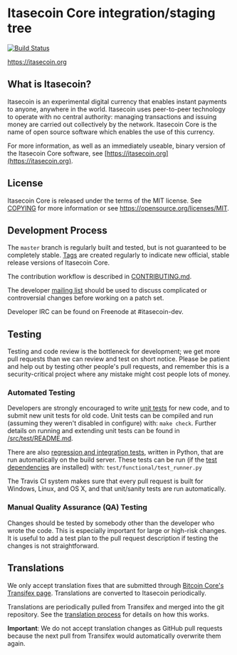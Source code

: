 Itasecoin Core integration/staging tree
=====================================

[![Build Status](https://travis-ci.org/itasecoin-project/itasecoin.svg?branch=master)](https://travis-ci.org/itasecoin-project/itasecoin)

https://itasecoin.org

What is Itasecoin?
----------------

Itasecoin is an experimental digital currency that enables instant payments to
anyone, anywhere in the world. Itasecoin uses peer-to-peer technology to operate
with no central authority: managing transactions and issuing money are carried
out collectively by the network. Itasecoin Core is the name of open source
software which enables the use of this currency.

For more information, as well as an immediately useable, binary version of
the Itasecoin Core software, see [https://itasecoin.org](https://itasecoin.org).

License
-------

Itasecoin Core is released under the terms of the MIT license. See [COPYING](COPYING) for more
information or see https://opensource.org/licenses/MIT.

Development Process
-------------------

The `master` branch is regularly built and tested, but is not guaranteed to be
completely stable. [Tags](https://github.com/itasecoin-project/itasecoin/tags) are created
regularly to indicate new official, stable release versions of Itasecoin Core.

The contribution workflow is described in [CONTRIBUTING.md](CONTRIBUTING.md).

The developer [mailing list](https://groups.google.com/forum/#!forum/itasecoin-dev)
should be used to discuss complicated or controversial changes before working
on a patch set.

Developer IRC can be found on Freenode at #itasecoin-dev.

Testing
-------

Testing and code review is the bottleneck for development; we get more pull
requests than we can review and test on short notice. Please be patient and help out by testing
other people's pull requests, and remember this is a security-critical project where any mistake might cost people
lots of money.

### Automated Testing

Developers are strongly encouraged to write [unit tests](src/test/README.md) for new code, and to
submit new unit tests for old code. Unit tests can be compiled and run
(assuming they weren't disabled in configure) with: `make check`. Further details on running
and extending unit tests can be found in [/src/test/README.md](/src/test/README.md).

There are also [regression and integration tests](/test), written
in Python, that are run automatically on the build server.
These tests can be run (if the [test dependencies](/test) are installed) with: `test/functional/test_runner.py`

The Travis CI system makes sure that every pull request is built for Windows, Linux, and OS X, and that unit/sanity tests are run automatically.

### Manual Quality Assurance (QA) Testing

Changes should be tested by somebody other than the developer who wrote the
code. This is especially important for large or high-risk changes. It is useful
to add a test plan to the pull request description if testing the changes is
not straightforward.

Translations
------------

We only accept translation fixes that are submitted through [Bitcoin Core's Transifex page](https://www.transifex.com/projects/p/bitcoin/).
Translations are converted to Itasecoin periodically.

Translations are periodically pulled from Transifex and merged into the git repository. See the
[translation process](doc/translation_process.md) for details on how this works.

**Important**: We do not accept translation changes as GitHub pull requests because the next
pull from Transifex would automatically overwrite them again.
